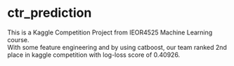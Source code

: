 # ctr_prediction

This is a Kaggle Competition Project from IEOR4525 Machine Learning course.  
With some feature engineering and by using catboost, our team ranked 2nd place in kaggle competition with log-loss score of 0.40926.
